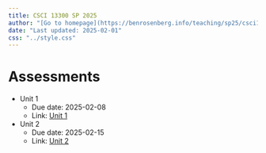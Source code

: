 ```yaml
---
title: CSCI 13300 SP 2025
author: "[Go to homepage](https://benrosenberg.info/teaching/sp25/csci13300.html)"
date: "Last updated: 2025-02-01"
css: "../style.css"
---
```


# Assessments

- Unit 1
  - Due date: 2025-02-08
  - Link: [Unit 1](unit_assessments/unit1_assessment.html)
- Unit 2
  - Due date: 2025-02-15
  - Link: [Unit 2](unit_assessments/unit2_assessment.html)